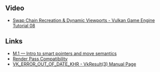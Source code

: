 ## Video
* [Swap Chain Recreation & Dynamic Viewports - Vulkan Game Engine Tutorial 08](https://www.youtube.com/watch?v=0IIqvi3Z0ng)

## Links
* [M.1 — Intro to smart pointers and move semantics](https://www.learncpp.com/cpp-tutorial/intro-to-smart-pointers-move-semantics/#:~:text=A%20Smart%20pointer%20is%20a,t%20clean%20up%20after%20themselves)
* [Render Pass Compatibility](https://www.khronos.org/registry/vulkan/specs/1.1-extensions/html/chap8.html#renderpass-compatibility)
* [VK_ERROR_OUT_OF_DATE_KHR - VkResult(3) Manual Page](https://www.khronos.org/registry/vulkan/specs/1.2-extensions/man/html/VkResult.html)
